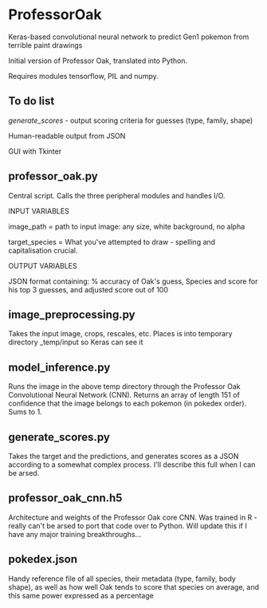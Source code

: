 # ProfessorOak
Keras-based convolutional neural network to predict Gen1 pokemon from terrible paint drawings

Initial version of Professor Oak, translated into Python.

Requires modules tensorflow, PIL and numpy.

To do list
-------

*generate_scores* - output scoring criteria for guesses (type, family, shape)

Human-readable output from JSON

GUI with Tkinter


professor_oak.py
------------------------------

Central script. Calls the three peripheral modules and handles I/O.

INPUT VARIABLES

image_path = path to input image: any size, white background, no alpha

target_species = What you've attempted to draw - spelling and capitalisation crucial.

OUTPUT VARIABLES

JSON format containing: % accuracy of Oak's guess, Species and score for his top 3 guesses, and adjusted score out of 100


image_preprocessing.py
------------------------------
Takes the input image, crops, rescales, etc.
Places is into temporary directory _temp/input so Keras can see it


model_inference.py
------------------------------
Runs the image in the above temp directory through the Professor Oak Convolutional Neural Network (CNN). Returns an array of length 151 of confidence that the image belongs to each pokemon (in pokedex order). Sums to 1.


generate_scores.py
------------------------------

Takes the target and the predictions, and generates scores as a JSON according to a somewhat complex process. I'll describe this full when I can be arsed.


professor_oak_cnn.h5
------------------------------
Architecture and weights of the Professor Oak core CNN. Was trained in R - really can't be arsed to port that code over to Python. Will update this if I have any major training breakthroughs...


pokedex.json
------------------------------

Handy reference file of all species, their metadata (type, family, body shape), as well as how well Oak tends to score that species on average, and this same power expressed as a percentage
